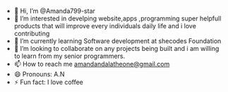 - 👋 Hi, I’m @Amanda799-star
- 👀 I’m interested in develping website,apps ,programming super helpfull products that will improve every individuals daily life and i love contributing
- 🌱 I’m currently learning Software development at shecodes Foundation
- 💞️ I’m looking to collaborate on any projects being built and i am willing to learn from my senior programmers.
- 📫 How to reach me amandandalatheone@gmail.com
- 😄 Pronouns: A.N
- ⚡ Fun fact: I love coffee

<!---
Amanda799-star/Amanda799-star is a ✨ special ✨ repository because its `README.md` (this file) appears on your GitHub profile.
You can click the Preview link to take a look at your changes.
--->
